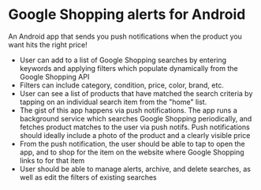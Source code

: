 # Google Shopping alerts for Android

An Android app that sends you push notifications when the product you want hits the right price!


- User can add to a list of Google Shopping searches by entering keywords and applying filters which populate dynamically from the Google Shopping API
 - Filters can include category, condition, price, color, brand, etc.
- User can see a list of products that have matched the search criteria by tapping on an individual search item from the "home" list.
- The gist of this app happens via push notifications. The app runs a background service which searches Google Shopping periodically, and fetches product matches to the user via push notifs. Push notifications should ideally include a photo of the product and a clearly visible price
- From the push notification, the user should be able to tap to open the app, and to shop for the item on the website where Google Shopping links to for that item
- User should be able to manage alerts, archive, and delete searches, as well as edit the filters of existing searches

